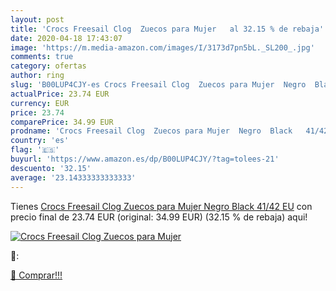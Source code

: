 ```yaml
---
layout: post
title: 'Crocs Freesail Clog  Zuecos para Mujer   al 32.15 % de rebaja'
date: 2020-04-18 17:43:07
image: 'https://m.media-amazon.com/images/I/3173d7pn5bL._SL200_.jpg'
comments: true
category: ofertas
author: ring
slug: 'B00LUP4CJY-es Crocs Freesail Clog  Zuecos para Mujer  Negro  Black   41/42 EU'
actualPrice: 23.74 EUR
currency: EUR
price: 23.74
comparePrice: 34.99 EUR
prodname: 'Crocs Freesail Clog  Zuecos para Mujer  Negro  Black   41/42 EU'
country: 'es'
flag: '🇪🇸'
buyurl: 'https://www.amazon.es/dp/B00LUP4CJY/?tag=tolees-21'
descuento: '32.15'
average: '23.14333333333333'
---
```


Tienes [Crocs Freesail Clog  Zuecos para Mujer  Negro  Black   41/42 EU](https://www.amazon.es/dp/B00LUP4CJY/?tag=tolees-21) con precio final de  23.74 EUR (original: 34.99 EUR) (32.15 %  de rebaja) aqui!

[![Crocs Freesail Clog  Zuecos para Mujer  ](https://m.media-amazon.com/images/I/3173d7pn5bL._SL200_.jpg)](https://www.amazon.es/dp/B00LUP4CJY/?tag=tolees-21)

🔎:


[🛒 Comprar!!!](https://www.amazon.es/dp/B00LUP4CJY/?tag=tolees-21)
